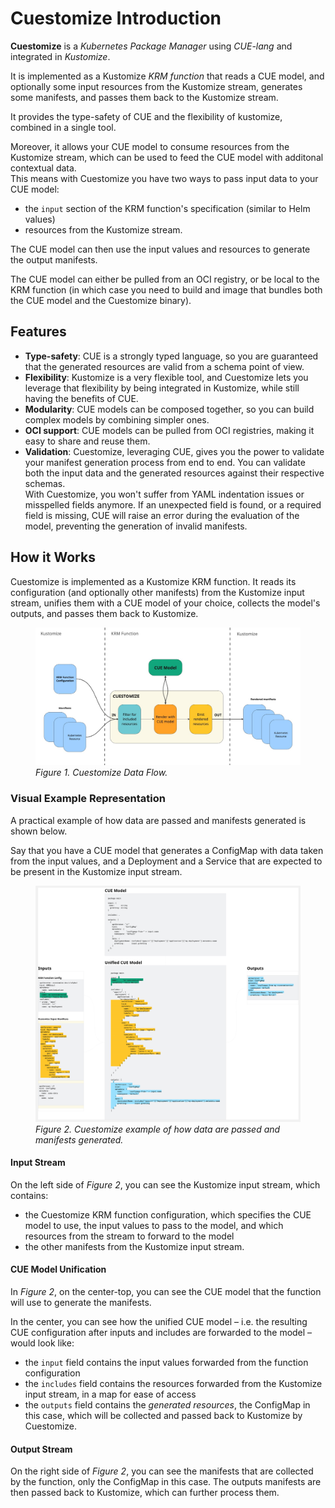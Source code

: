 # Cuestomize Introduction
**Cuestomize** is a *Kubernetes Package Manager* using *CUE-lang* and integrated in *Kustomize*.

It is implemented as a Kustomize *KRM function* that reads a CUE model, and optionally some input resources from the Kustomize stream, generates some manifests, and passes them back to the Kustomize stream.

It provides the type-safety of CUE and the flexibility of kustomize, combined in a single tool.

Moreover, it allows your CUE model to consume resources from the Kustomize stream, which can be used to feed the CUE model with additonal contextual data.<br/>
This means with Cuestomize you have two ways to pass input data to your CUE model:
- the `input` section of the KRM function's specification (similar to Helm values)
- resources from the Kustomize stream.

The CUE model can then use the input values and resources to generate the output manifests.

The CUE model can either be pulled from an OCI registry, or be local to the KRM function (in which case you need to build and image that bundles both the CUE model and the Cuestomize binary).

## Features
- **Type-safety**: CUE is a strongly typed language, so you are guaranteed that the generated resources are valid from a schema point of view.
- **Flexibility**: Kustomize is a very flexible tool, and Cuestomize lets you leverage that flexibility by being integrated in Kustomize, while still having the benefits of CUE.
- **Modularity**: CUE models can be composed together, so you can build complex models by combining simpler ones.
- **OCI support**: CUE models can be pulled from OCI registries, making it easy to share and reuse them.
- **Validation**: Cuestomize, leveraging CUE, gives you the power to validate your manifest generation process from end to end. You can validate both the input data and the generated resources against their respective schemas.<br/>With Cuestomize, you won't suffer from YAML indentation issues or misspelled fields anymore. If an unexpected field is found, or a required field is missing, CUE will raise an error during the evaluation of the model, preventing the generation of invalid manifests.

## How it Works
Cuestomize is implemented as a Kustomize KRM function. It reads its configuration (and optionally other manifests) from the Kustomize input stream, unifies them with a CUE model of your choice, collects the model's outputs, and passes them back to Kustomize.

<figure>
  <img src="./assets/cuestomize-data-flow.jpg" alt="Cuestomize Data Flow">
  <figcaption><i>Figure 1. Cuestomize Data Flow.</i></figcaption>
</figure>

### Visual Example Representation
A practical example of how data are passed and manifests generated is shown below.

Say that you have a CUE model that generates a ConfigMap with data taken from the input values, and a Deployment and a Service that are expected to be present in the Kustomize input stream.

<figure>
  <img src="./assets/practical-example.jpg" alt="Cuestomize Practical Example">
  <figcaption><i>Figure 2. Cuestomize example of how data are passed and manifests generated.</i></figcaption>
</figure>

#### Input Stream
On the left side of *Figure 2*, you can see the Kustomize input stream, which contains:
- the Cuestomize KRM function configuration, which specifies the CUE model to use, the input values to pass to the model, and which resources from the stream to forward to the model
- the other manifests from the Kustomize input stream.

#### CUE Model Unification
In *Figure 2*, on the center-top, you can see the CUE model that the function will use to generate the manifests.

In the center, you can see how the unified CUE model – i.e. the resulting CUE configuration after inputs and includes are forwarded to the model – would look like:
- the `input` field contains the input values forwarded from the function configuration
- the `includes` field contains the resources forwarded from the Kustomize input stream, in a map for ease of access
- the `outputs` field contains the *generated resources*, the ConfigMap in this case, which will be collected and passed back to Kustomize by Cuestomize.

#### Output Stream
On the right side of *Figure 2*, you can see the manifests that are collected by the function, only the ConfigMap in this case. The outputs manifests are then passed back to Kustomize, which can further process them.
